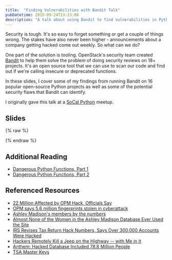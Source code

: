 ```yaml
---
title:  "Finding Vulnerabilities with Bandit Talk"
pubDatetime: 2015-09-24T13:23:08
description: "A talk about using Bandit to find vulnerabilities in Python code"
---
```


Security is tough. It's so easy to forget something or get a couple
of things wrong. The stakes have also never been higher - announcements about
a company getting hacked come out weekly. So what can we do?

One part of the solution is tooling. 
OpenStack's security team created [Bandit](https://github.com/openstack/bandit) to
help them solve the problem of doing security reviews on 18+ projects. 
It's an open source tool that we can use to scan our code and find out
if we're calling insecure or deprecated functions. 

In these slides, I cover some of my findings from running Bandit on 16 
popular open-source Python projects as well as some of the potential
security flaws that Bandit can identify.

I originally gave this talk at a [SoCal Python](http://www.meetup.com/socalpython/events/225224958/) meetup.

Slides
------

{% raw %}
<script async class="speakerdeck-embed" data-id="d589cefcc0a2426988da5c6042dabc9c" data-ratio="1.33333333333333" src="//speakerdeck.com/assets/embed.js"></script>
{% endraw %}

Additional Reading
------------------

* [Dangerous Python Functions, Part 1](http://kevinlondon.com/2015/07/26/dangerous-python-functions.html)
* [Dangerous Python Functions, Part 2](http://kevinlondon.com/2015/08/15/dangerous-python-functions-pt2.html)

Referenced Resources 
--------------------

* [22 Million Affected by OPM Hack, Officials Say](http://abcnews.go.com/US/exclusive-25-million-affected-opm-hack-sources/story?id=32332731)
* [OPM says 5.6 million fingerprints stolen in cyberattack](https://www.washingtonpost.com/news/the-switch/wp/2015/09/23/opm-now-says-more-than-five-million-fingerprints-compromised-in-breaches/)
* [Ashley Madison's members by the numbers](http://www.cbc.ca/news/technology/ashley-madison-s-members-by-the-numbers-1.3208152)
* [Almost None of the Women in the Ashley Madison Database Ever Used the Site](http://gizmodo.com/almost-none-of-the-women-in-the-ashley-madison-database-1725558944)
* [IRS Revises Tax Return Hack Numbers, Says Over 300,000 Accounts Were Hacked](http://www.ibtimes.com/irs-revises-tax-returns-hack-numbers-says-over-300000-accounts-were-hacked-2057783)
* [Hackers Remotely Kill a Jeep on the Highway -- with Me in It](http://www.wired.com/2015/07/hackers-remotely-kill-jeep-highway/)
* [Anthem: Hacked Database Included 78.8 Million People](http://www.wsj.com/articles/anthem-hacked-database-included-78-8-million-people-1424807364)
* [TSA Master Keys](https://www.schneier.com/blog/archives/2015/09/tsa_master_keys.html)
